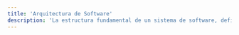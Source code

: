 ```yaml
---
title: 'Arquitectura de Software'
description: 'La estructura fundamental de un sistema de software, definida por sus componentes, sus relaciones y la manera en que interactúan.'
---
```

